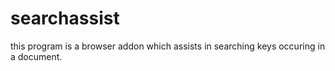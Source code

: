 searchassist
============

 
this program is a browser addon which
assists in searching keys occuring in a document.
